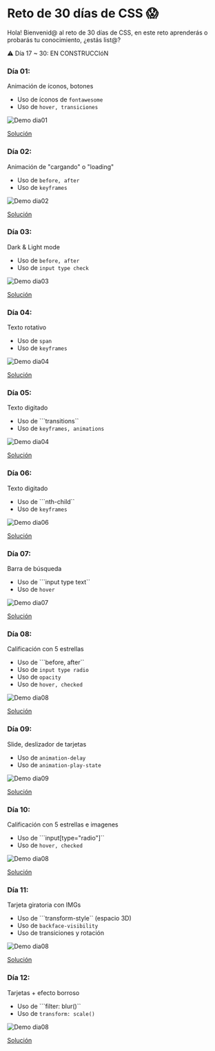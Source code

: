 # Reto de 30 días de CSS 😱

Hola! Bienvenid@ al reto de 30 días de CSS, en este reto aprenderás o probarás tu conocimiento, ¿estás list@?

⚠️ Día 17 ~ 30: EN CONSTRUCCIóN
### Día 01:

Animación de íconos, botones
- Uso de íconos de ```fontawesome```
- Uso de ```hover, transiciones```

![Demo dia01](https://github.com/melissahuertadev/Reto-30dias-CSS/blob/master/demo/dia01.gif)

[Solución](https://github.com/melissahuertadev/Reto-30dias-CSS/blob/solucion/dia01/reto.css)

### Día 02:

Animación de "cargando" o "loading"
- Uso de ```before, after```
- Uso de ```keyframes```

![Demo dia02](https://github.com/melissahuertadev/Reto-30dias-CSS/blob/master/demo/dia02.gif)

[Solución](https://github.com/melissahuertadev/Reto-30dias-CSS/blob/solucion/dia02/reto.css)


### Día 03:

Dark & Light mode
- Uso de ```before, after```
- Uso de ```input type check```

![Demo dia03](https://github.com/melissahuertadev/Reto-30dias-CSS/blob/master/demo/dia03.gif)

[Solución](https://github.com/melissahuertadev/Reto-30dias-CSS/blob/solucion/dia03/reto.css)


### Día 04:

Texto rotativo
- Uso de ```span```
- Uso de ```keyframes```

![Demo dia04](https://github.com/melissahuertadev/Reto-30dias-CSS/blob/master/demo/dia04.gif)

[Solución](https://github.com/melissahuertadev/Reto-30dias-CSS/blob/solucion/dia04/reto.css)

### Día 05:

Texto digitado
- Uso de ```transitions``
- Uso de ```keyframes, animations```

![Demo dia04](https://github.com/melissahuertadev/Reto-30dias-CSS/blob/master/demo/dia05.gif)

[Solución](https://github.com/melissahuertadev/Reto-30dias-CSS/blob/solucion/dia05/reto.css)

### Día 06:

Texto digitado
- Uso de ```nth-child``
- Uso de ```keyframes```

![Demo dia06](https://github.com/melissahuertadev/Reto-30dias-CSS/blob/master/demo/dia06.gif) 

[Solución](https://github.com/melissahuertadev/Reto-30dias-CSS/blob/solucion/dia06/reto.css)


### Día 07:

Barra de búsqueda
- Uso de ```input type text``
- Uso de ```hover```

![Demo dia07](https://github.com/melissahuertadev/Reto-30dias-CSS/blob/master/demo/dia07.gif)

[Solución](https://github.com/melissahuertadev/Reto-30dias-CSS/blob/solucion/dia07/reto.css)

### Día 08:

Calificación con 5 estrellas
- Uso de ```before, after``
- Uso de ```input type radio```
- Uso de ```opacity```
- Uso de ```hover, checked```

![Demo dia08](https://github.com/melissahuertadev/Reto-30dias-CSS/blob/master/demo/dia08.gif)

[Solución](https://github.com/melissahuertadev/Reto-30dias-CSS/blob/solucion/dia08/reto.css)

### Día 09:

Slide, deslizador de tarjetas
- Uso de ```animation-delay```
- Uso de ```animation-play-state```

![Demo dia09](https://github.com/melissahuertadev/Reto-30dias-CSS/blob/master/demo/dia09.gif)

[Solución](https://github.com/melissahuertadev/Reto-30dias-CSS/blob/solucion/dia09/reto.css)

### Día 10:

Calificación con 5 estrellas e imagenes
- Uso de ```input[type="radio"]``
- Uso de ```hover, checked```

![Demo dia08](https://github.com/melissahuertadev/Reto-30dias-CSS/blob/master/demo/dia10.gif)

[Solución](https://github.com/melissahuertadev/Reto-30dias-CSS/blob/solucion/dia10/reto.css)

### Día 11:

Tarjeta giratoria con IMGs
- Uso de ```transform-style`` (espacio 3D)
- Uso de ```backface-visibility```
- Uso de transiciones y rotación

![Demo dia08](https://github.com/melissahuertadev/Reto-30dias-CSS/blob/master/demo/dia11.gif)

[Solución](https://github.com/melissahuertadev/Reto-30dias-CSS/blob/solucion/dia11/reto.css)

### Día 12:

Tarjetas + efecto borroso
- Uso de ```filter: blur()``
- Uso de ```transform: scale()```

![Demo dia08](https://github.com/melissahuertadev/Reto-30dias-CSS/blob/master/demo/dia12.gif)

[Solución](https://github.com/melissahuertadev/Reto-30dias-CSS/blob/solucion/dia12/reto.css)